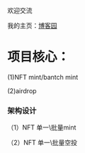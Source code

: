

欢迎交流

我的主页：[博客园](https://www.cnblogs.com/live-passion)

# 项目核心：
(1)NFT mint/bantch mint

(2)airdrop


### 架构设计
（1）NFT 单一\批量mint


（2）NFT 单一\批量空投

